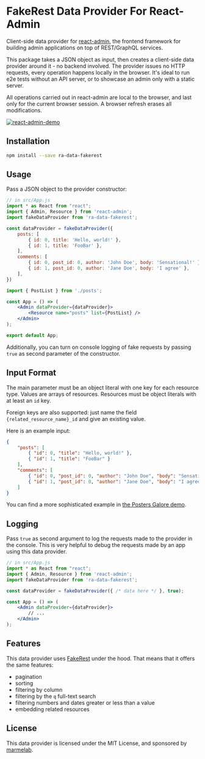 # FakeRest Data Provider For React-Admin

Client-side data provider for [react-admin](https://github.com/marmelab/react-admin), the frontend framework for building admin applications on top of REST/GraphQL services.

This package takes a JSON object as input, then creates a client-side data provider around it - no backend involved. The provider issues no HTTP requests, every operation happens locally in the browser. It's ideal to run e2e tests without an API server, or to showcase an admin only with a static server.

All operations carried out in react-admin are local to the browser, and last only for the current browser session. A browser refresh erases all modifications.

[![react-admin-demo](https://marmelab.com/react-admin/img/react-admin-demo-still.png)](https://vimeo.com/268958716)

## Installation

```sh
npm install --save ra-data-fakerest
```

## Usage

Pass a JSON object to the provider constructor:

```jsx
// in src/App.js
import * as React from "react";
import { Admin, Resource } from 'react-admin';
import fakeDataProvider from 'ra-data-fakerest';

const dataProvider = fakeDataProvider({
    posts: [
        { id: 0, title: 'Hello, world!' },
        { id: 1, title: 'FooBar' },
    ],
    comments: [
        { id: 0, post_id: 0, author: 'John Doe', body: 'Sensational!' },
        { id: 1, post_id: 0, author: 'Jane Doe', body: 'I agree' },
    ],
})

import { PostList } from './posts';

const App = () => (
    <Admin dataProvider={dataProvider}>
        <Resource name="posts" list={PostList} />
    </Admin>
);

export default App;
```

Additionally, you can turn on console logging of fake requests by passing `true` as second parameter of the constructor.

## Input Format

The main parameter must be an object literal with one key for each resource type. Values are arrays of resources. Resources must be object literals with at least an `id` key.

Foreign keys are also supported: just name the field `{related_resource_name}_id` and give an existing value.

Here is an example input:

```json
{
    "posts": [
        { "id": 0, "title": "Hello, world!" },
        { "id": 1, "title": "FooBar" }
    ],
    "comments": [
        { "id": 0, "post_id": 0, "author": "John Doe", "body": "Sensational!" },
        { "id": 1, "post_id": 0, "author": "Jane Doe", "body": "I agree" }
    ]
}
```

You can find a more sophisticated example in [the Posters Galore demo](https://raw.githubusercontent.com/marmelab/ng-admin-demo/master/js/data.js). 

## Logging

Pass `true` as second argument to log the requests made to the provider in the console. This is very helpful to debug the requests made by an app using this data provider.

```jsx
// in src/App.js
import * as React from "react";
import { Admin, Resource } from 'react-admin';
import fakeDataProvider from 'ra-data-fakerest';

const dataProvider = fakeDataProvider({ /* data here */ }, true);

const App = () => (
    <Admin dataProvider={dataProvider}>
        // ...
    </Admin>
);
```

## Features

This data provider uses [FakeRest](https://github.com/marmelab/FakeRest) under the hood. That means that it offers the same features:

- pagination
- sorting
- filtering by column
- filtering by the `q` full-text search
- filtering numbers and dates greater or less than a value
- embedding related resources

## License

This data provider is licensed under the MIT License, and sponsored by [marmelab](https://marmelab.com).
